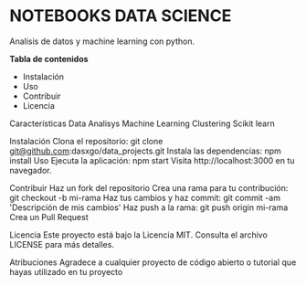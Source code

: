 # NOTEBOOKS DATA SCIENCE

Analisis de datos y machine learning con python. 

**Tabla de contenidos**

- Instalación
- Uso
- Contribuir
- Licencia

Características
Data Analisys
Machine Learning
Clustering
Scikit learn

Instalación
Clona el repositorio: git clone git@github.com:dasxgo/data_projects.git
Instala las dependencias: npm install
Uso
Ejecuta la aplicación: npm start
Visita http://localhost:3000 en tu navegador.

Contribuir
Haz un fork del repositorio
Crea una rama para tu contribución: git checkout -b mi-rama
Haz tus cambios y haz commit: git commit -am 'Descripción de mis cambios'
Haz push a la rama: git push origin mi-rama
Crea un Pull Request


Licencia
Este proyecto está bajo la Licencia MIT. Consulta el archivo LICENSE para más detalles.

Atribuciones
Agradece a cualquier proyecto de código abierto o tutorial que hayas utilizado en tu proyecto


